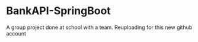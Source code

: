 # BankAPI-SpringBoot
A group project done at school with a team. Reuploading for this new github account
